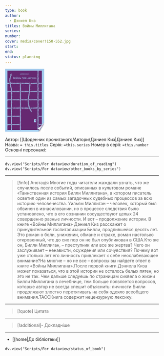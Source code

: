 ```yaml
---
type: book
author:
  - Дэниел Киз
titles: Войны Миллигана
series:
number:
cover: media/cover!150-552.jpg
start:
end:
status: planning
---
```

![cover|150](media/cover!150-552.jpg)

Автор: [[Щоденник прочитаного/Автори/Дэниел Киз|Дэниел Киз]]
Назва: `= this.titles`
Серія:  `=this.series`
Номер в серії: `=this.number`
Основні персонажі:

---
```dataviewjs
dv.view("Scripts/For dataview/duration_of_reading")
dv.view("Scripts/For dataview/other_books_by_series")
```

---
>[!info] Анотація
>Многие годы читатели жаждали узнать, что же случилось после событий, описанных в культовом романе «Таинственная история Билли Миллигана», в котором писатель осветил один из самых загадочных судебных процессов за всю историю человечества. Уильям Миллиган – человек, который был обвинен в изнасиловании, но в процессе следствия было установлено, что в его сознании сосуществуют целых 24 совершенно разные личности. И вот – продолжение истории. В книге «Войны Миллигана» Дэниел Киз расскажет о принудительной госпитализации Билли, продлившейся десять лет. Это роман о боли, унижении, обмане и страхе, роман настолько откровенный, что до сих пор он не был опубликован в США.Кто же он, Билли Миллиган, – преступник или все же жертва? Чего он заслуживает – ненависти, осуждения или сочувствия? Почему вот уже столько лет его личность привлекает к себе неослабевающее внимание?На многие – но не все – вопросы вы найдете ответ в книге «Войны Миллигана».После первой книги Дэниела Киза может показаться, что в этой истории не осталось белых пятен, но это не так. Чем дальше следуешь по страницам сиквела о жизни Билли Миллигана в лечебнице, тем больше появляется вопросов, которые автор не всегда спешит объяснить: личности Билли продолжают злостно перетягивать на себя одеяло всеобщего внимания.ТАССКнига содержит нецензурную лексику.
___

>[!quote] Цитата

---
>[!additional]- Докладніше

---

- [[home|До бібліотеки]]

```dataviewjs
dv.view("Scripts/For dataview/status_of_book")
```